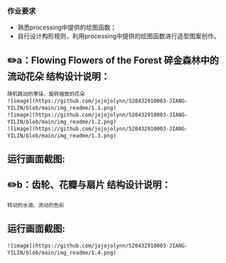 ### 作业要求

- 熟悉processing中提供的绘图函数；
- 自行设计构形规则，利用processing中提供的绘图函数进行造型图案创作。

✏️a：Flowing Flowers of the Forest 碎金森林中的流动花朵 结构设计说明：  
-----------------
	随机跳动的草垛、旋转缩放的花朵
	![image](https://github.com/jojojolynn/520432910003-JIANG-YILIN/blob/main/img_readme/1.1.png)
	![image](https://github.com/jojojolynn/520432910003-JIANG-YILIN/blob/main/img_readme/1.2.png)
	![image](https://github.com/jojojolynn/520432910003-JIANG-YILIN/blob/main/img_readme/1.3.png)
    
运行画面截图:  
-----------------

✏️b：齿轮、花瓣与扇片 结构设计说明：  
-----------------
	转动的水滴、流动的色彩
    
运行画面截图:  
-----------------
	![image](https://github.com/jojojolynn/520432910003-JIANG-YILIN/blob/main/img_readme/1.4.png)
